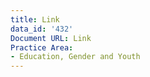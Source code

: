 ```yaml
---
title: Link
data_id: '432'
Document URL: Link
Practice Area:
- Education, Gender and Youth
---
```


